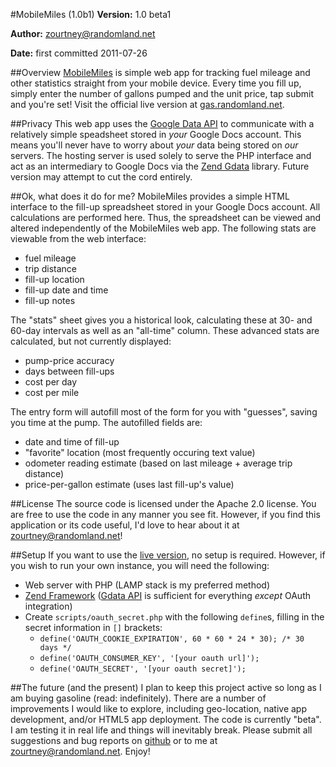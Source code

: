 #MobileMiles (1.0b1)
**Version:** 1.0 beta1

**Author:** zourtney@randomland.net

**Date:** first committed 2011-07-26

##Overview
[MobileMiles](http://github.com/zourtney/mobilemiles) is simple web app for tracking fuel mileage and other statistics straight from your mobile device. Every time you fill up, simply enter the number of gallons pumped and the unit price, tap submit and you're set! Visit the official live version at [gas.randomland.net](http://gas.randomland.net).

##Privacy
This web app uses the [Google Data API](http://code.google.com/apis/gdata/) to communicate with a relatively simple speadsheet stored in _your_ Google Docs account. This means you'll never have to worry about _your_ data being stored on _our_ servers. The hosting server is used solely to serve the PHP interface and act as an intermediary to Google Docs via the [Zend Gdata](http://framework.zend.com/download/gdata) library. Future version may attempt to cut the cord entirely.

##Ok, what does it do for me?
MobileMiles provides a simple HTML interface to the fill-up spreadsheet stored in your Google Docs account. All calculations are performed here. Thus, the spreadsheet can be viewed and altered independently of the MobileMiles web app. The following stats are viewable from the web interface:

* fuel mileage
* trip distance
* fill-up location
* fill-up date and time
* fill-up notes

The "stats" sheet gives you a historical look, calculating these at 30- and 60-day intervals as well as an "all-time" column. These advanced stats are calculated, but not currently displayed:

* pump-price accuracy
* days between fill-ups
* cost per day
* cost per mile

The entry form will autofill most of the form for you with "guesses", saving you time at the pump. The autofilled fields are:

* date and time of fill-up
* "favorite" location (most frequently occuring text value)
* odometer reading estimate (based on last mileage + average trip distance)
* price-per-gallon estimate (uses last fill-up's value)

##License
The source code is licensed under the Apache 2.0 license. You are free to use the code in any manner you see fit. However, if you find this application or its code useful, I'd love to hear about it at zourtney@randomland.net!

##Setup
If you want to use the [live version](http://gas.randomland.net), no setup is required. However, if you wish to run your own instance, you will need the following:

* Web server with PHP (LAMP stack is my preferred method)
* [Zend Framework](http://framework.zend.com/download/current/) ([Gdata API](http://framework.zend.com/download/webservices) is sufficient for everything *except* OAuth integration)
* Create `scripts/oauth_secret.php` with the following `define`s, filling in the secret information in `[]` brackets:
  * `define('OAUTH_COOKIE_EXPIRATION', 60 * 60 * 24 * 30); /* 30 days */`
  * `define('OAUTH_CONSUMER_KEY', '[your oauth url]');`
  * `define('OAUTH_SECRET', '[your oauth secret]');`

##The future (and the present)
I plan to keep this project active so long as I am buying gasoline (read: indefinitely). There are a number of improvements I would like to explore, including geo-location, native app development, and/or HTML5 app deployment. The code is currently "beta". I am testing it in real life and things will inevitably break. Please submit all suggestions and bug reports on [github](http://github.com/zourtney/mobilemiles/issues) or to me at zourtney@randomland.net. Enjoy!